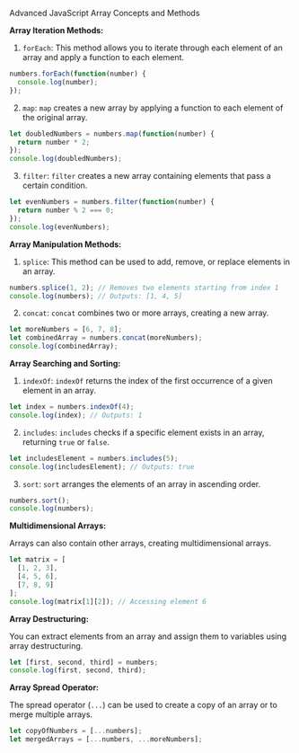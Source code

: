 Advanced JavaScript Array Concepts and Methods

**Array Iteration Methods:**

1. `forEach`: This method allows you to iterate through each element of an array and apply a function to each element.

```javascript
numbers.forEach(function(number) {
  console.log(number);
});
```

2. `map`: `map` creates a new array by applying a function to each element of the original array.

```javascript
let doubledNumbers = numbers.map(function(number) {
  return number * 2;
});
console.log(doubledNumbers);
```

3. `filter`: `filter` creates a new array containing elements that pass a certain condition.

```javascript
let evenNumbers = numbers.filter(function(number) {
  return number % 2 === 0;
});
console.log(evenNumbers);
```

**Array Manipulation Methods:**

1. `splice`: This method can be used to add, remove, or replace elements in an array.

```javascript
numbers.splice(1, 2); // Removes two elements starting from index 1
console.log(numbers); // Outputs: [1, 4, 5]
```

2. `concat`: `concat` combines two or more arrays, creating a new array.

```javascript
let moreNumbers = [6, 7, 8];
let combinedArray = numbers.concat(moreNumbers);
console.log(combinedArray);
```

**Array Searching and Sorting:**

1. `indexOf`: `indexOf` returns the index of the first occurrence of a given element in an array.

```javascript
let index = numbers.indexOf(4);
console.log(index); // Outputs: 1
```

2. `includes`: `includes` checks if a specific element exists in an array, returning `true` or `false`.

```javascript
let includesElement = numbers.includes(5);
console.log(includesElement); // Outputs: true
```

3. `sort`: `sort` arranges the elements of an array in ascending order.

```javascript
numbers.sort();
console.log(numbers);
```

**Multidimensional Arrays:**

Arrays can also contain other arrays, creating multidimensional arrays.

```javascript
let matrix = [
  [1, 2, 3],
  [4, 5, 6],
  [7, 8, 9]
];
console.log(matrix[1][2]); // Accessing element 6
```

**Array Destructuring:**

You can extract elements from an array and assign them to variables using array destructuring.

```javascript
let [first, second, third] = numbers;
console.log(first, second, third);
```

**Array Spread Operator:**

The spread operator (`...`) can be used to create a copy of an array or to merge multiple arrays.

```javascript
let copyOfNumbers = [...numbers];
let mergedArrays = [...numbers, ...moreNumbers];
```

